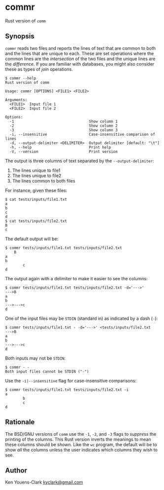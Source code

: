 # commr

Rust version of `comm`

## Synopsis

`commr` reads two files and reports the lines of text that are common to both and the lines that are unique to each.
These are set operations where the common lines are the _intersection_ of the two files and the unique lines are the _difference_.
If you are familiar with databases, you might also consider these as types of _join_ operations.

```
$ commr --help
Rust version of comm

Usage: commr [OPTIONS] <FILE1> <FILE2>

Arguments:
  <FILE1>  Input file 1
  <FILE2>  Input file 2

Options:
  -1                                  Show column 1
  -2                                  Show column 2
  -3                                  Show column 3
  -i, --insensitive                   Case-insensitive comparison of lines
  -d, --output-delimiter <DELIMITER>  Output delimiter [default: "\t"]
  -h, --help                          Print help
  -V, --version                       Print version
```

The output is three columns of text separated by the `--output-delimiter`:

1. The lines unique to file1
2. The lines unique to file2
3. The lines common to both files

For instance, given these files:

```
$ cat tests/inputs/file1.txt
a
b
c
d
$ cat tests/inputs/file2.txt
B
c
```

The default output will be:

```
$ commr tests/inputs/file1.txt tests/inputs/file2.txt
	B
a
b
		c
d
```

The output again with a delimiter to make it easier to see the columns:

```
$ commr tests/inputs/file1.txt tests/inputs/file2.txt -d='--->'
--->B
a
b
--->--->c
d
```

One of the input files may be `STDIN` (standard in) as indicated by a dash (`-`):

```
$ commr tests/inputs/file1.txt - -d='--->' <tests/inputs/file2.txt
--->B
a
b
--->--->c
d
```

Both inputs may not be `STDIN`:

```
$ commr - -
Both input files cannot be STDIN ("-")
```

Use the `-i|--insensitive` flag for case-insensitive comparisons:

```
$ commr tests/inputs/file1.txt tests/inputs/file2.txt -i
a
		b
		c
d
```

## Rationale

The BSD/GNU versions of `comm` use the `-1`, `-2`, and `-3` flags to _suppress_ the printing of the columns.
This Rust version inverts the meanings to mean these columns should be _shown_.
Like the `wc` program, the default will be to show _all_ the columns unless the user indicates which columns they wish to see.

## Author

Ken Youens-Clark <kyclark@gmail.com>
